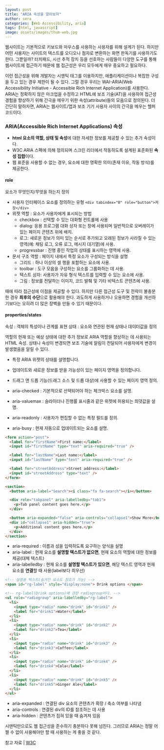 ```yaml
---
layout: post
title: "ARIA 속성을 알아보자"
author: sera
categories: [Web Accessibility, aria]
tags: [html, javascript]
image: assets/images/thum-web.jpg
---
```


웹사이트는 기본적으로 키보드와 마우스를 사용하는 사용자를 위해 설계가 된다.
하지만 어떤 사용자는 사이트의 텍스트를 오디오나 점자로 변환하는 화면 판독기를 사용하기도 한다.
그뿐일까?
터치패드, 시선 추적 장치 등을 선호하는 사람들이 다양한 도구를 통해 웹사이트에 접근하기 때문에 웹 접근성은 우리 모두에게 매우 중요하고 필요하다.

이런 접근성을 위해 개발자는 시맨틱 태그를 이용하지만, 애플리케이션이나 복잡한 구성을 두고 있는 경우 제한이 될 수 있다.
그럴 경우 우리는 WAI-ARIA(Web Accessibility Initiative - Accessible Rich Internet Application)를 사용한다.
ARIA는 정확하지 않은 마크업을 수정하고 HTML에 보조 기술(AT)을 사용하여 접근성 경험을 향상하기 위해 간극을 메우기 위한 속성(attribute)들의 모음으로 정의된다. 더 간단히 말하자면, ARIA는 웹사이트/앱과 보조 기기 사용자 사이의 간극을 메우는 헬퍼 코드이다.

### ARIA(Accessible Rich Internet Applications) 속성

- **html 요소의 역할, 상태 및 속성**에 대한 자세한 정보를 제공할 수 있는 추가 속성이다.
- W3C ARIA 스펙에 의해 정의되며 스크린 리더에서 작동하도록 설계된 표준화된 **속성 집합**이다.
- 웹 표준을 사용할 수 없는 경우, 요소에 대한 명확한 의미(존재 이유, 작동 방식)를 제공한다.

#### role

요소가 무엇인지/무엇을 하는지 정의

- 사용자 인터페이스 요소를 정의하는 유형 `<div tabindex="0" role="button">저장</div>`
- 위젯 역할 : 요소가 사용자에게 표시되는 방법
  - checkbox : 선택할 수 있는 대화형 컨트롤에 사용
  - dialog: 응용 프로그램 대화 상자 또는 창에 사용되며 일반적으로 오버레이가 있는 페이지 콘텐츠 위에 배치.
  - 로그: 새로운 정보가 의미 있는 순서로 추가되고 오래된 정보가 사라질 수 있는 영역(예: 채팅 로그, 오류 로그, 메시지 대기열)에 사용.
  - progressbar : 진행 중인 작업의 상태를 표시하는 영역에 사용.
- 문서 구조 역할 : 페이지 내에서 특정 요소가 구성되는 방식을 설명
  - 그리드 : 하나 이상의 셀 행을 포함하는 요소에 사용.
  - toolbar : 도구 모음을 구성하는 요소를 그룹화하는 데 사용.
  - 텍스트 상자: 사용자가 자유 형식 텍스트를 입력할 수 있는 요소에 사용.
  - 그림 : 정보를 전달하는 이미지, 코드 발췌 및 기타 비텍스트 콘텐츠에 사용.

때에 따라 접근성에 이점을 제공할 수 있다.
하지만 다른 접근성 도구 및 전략이 불충분한 경우 **최후의 수단**으로 활용해야 한다.
과도하게 사용하거나 오용하면 경험을 개선하기보다는 오히려 더 많은 장벽을 만들 수 있기 때문이다.

#### properties/states

속성 : 객체의 특성이나 관계를 표현
상태 : 요소와 연관된 현재 상태나 데이터값을 정의

역할의 현재 또는 예상 상태에 대한 추가 정보로 ARIA 역할을 향상하는 데 사용되는 HTML 속성.
상태나 속성이 변경되면 보조 기술에 알림이 전달되어 사용자에게 변경이 발생했음을 알릴 수 있다.

- 특정 ARIA 위젯의 상태를 설명합니다.
- 업데이트와 새로운 정보를 받을 가능성이 있는 페이지 영역을 정의합니다.
- 드래그 앤 드롭 기능(드래그 소스 및 드롭 대상)에 사용할 수 있는 페이지 영역 정의.

- aria-checked : 기본적으로 선택되어야 하는 체크박스 요소를 설명.
- aria-valuemax : 슬라이더나 진행률 표시줄과 같은 위젯에 허용되는 최댓값을 설명.
- aria-readonly : 사용자가 편집할 수 없는 특정 필드를 정의.
- aria-busy : 현재 자동으로 업데이트되는 요소를 설명.

```html
<form action="post">
  <label for="firstName">First name:</label>
  <input id="firstName" type="text" aria-required="true" />

  <label for="lastName">Last name:</label>
  <input id="lastName" type="text" aria-required="true" />

  <label for="streetAddress">Street address:</label>
  <input id="streetAddress" type="text" />
</form>

<section>
  <button aria-label="Search"><i class="fa fa-search"></i></button>

  <div role="tabpanel" aria-labelledby="tab1">
    <p>Tab panel content goes here.</p>
  </div>

  <button aria-expanded="false" aria-controls="collapse1">Show More</button>
  <div id="collapse1" aria-hidden="true">
    <p>Additional content goes here.</p>
  </div>
</section>
```

- aria-required : 이름과 성을 입력하도록 요구하는 양식을 설명
- aria-label : 현재 요소를 **설명할 텍스트가 없으면**, 현재 요소의 역할에 대한 정보를 제공(대체 텍스트)
- aria-labelledby : 현재 요소를 **설명할 텍스트가 있으면**, 해당 텍스트 영역과 현재 요소를 **연결**할 때 사용(label보다 최우선)

```html
<!-- 설명용 텍스트(숨겨진 요소도 참조가 가능) -->
<span id="rg-label" style="display:none"> Drink options </span>

<!-- rg-label(Drink options)에 관한 radiogroup이다. -->
<ul role="radiogroup" aria-labelledby="rg-label">
  <li>
    <input type="radio" name="drink" id="drink1" />
    <label for="drink1">Water</label>
  </li>
  <li>
    <input type="radio" name="drink" id="drink2" />
    <label for="drink2">Tea</label>
  </li>
  <li>
    <input type="radio" name="drink" id="drink3" />
    <label for="drink3">Coffee</label>
  </li>
  <li>
    <input type="radio" name="drink" id="drink4" />
    <label for="drink4">Cola</label>
  </li>
  <li>
    <input type="radio" name="drink" id="drink5" />
    <label for="drink5">Ginger Ale</label>
  </li>
</ul>
```

- aria-expanded : 연결된 div 요소의 콘텐츠가 확장 / 축소 여부를 나타냄
- aria-controls : 연결된 div의 ID를 참조하는 데 사용
- aria-hidden : 콘텐츠가 접혀 있을 때 숨겨져 있음

시맨틱만으로도 웹 접근성을 준수하기 충분하다 못해 넘친다. 그러므로 ARIA는 정말 어쩔 수 없이 사용해야만 할 때 사용하는 게 좋을 것 같다.

참고 자료 |
[W3C](https://www.w3.org/TR/wai-aria-1.2/#usage)
